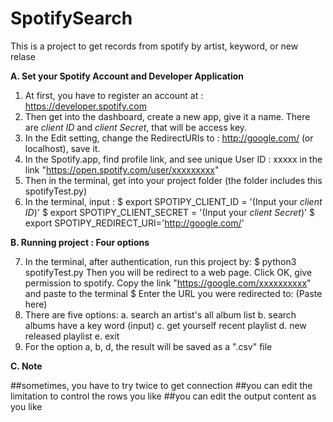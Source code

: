 # SpotifySearch
This is a project to get records from spotify by artist, keyword, or new relase

**A. Set your Spotify Account and Developer Application**

1. At first, you have to register an account at : https://developer.spotify.com
2. Then get into the dashboard, create a new app, give it a name. There are *client ID* and *client Secret*, that will be access key.
3. In the Edit setting, change the RedirectURIs to : http://google.com/ (or localhost), save it.
4. In the Spotify.app, find profile link, and see unique User ID : xxxxx in the link "https://open.spotify.com/user/xxxxxxxxx"
5. Then in the terminal, get into your project folder (the folder includes this spotifyTest.py)
6. In the terminal, input :
        $ export SPOTIPY_CLIENT_ID = '(Input your *client ID*)'
        $ export SPOTIPY_CLIENT_SECRET = '(Input your *client Secret*)'
        $ export SPOTIPY_REDIRECT_URI='http://google.com/'

**B. Running project : Four options**

7. In the terminal, after authentication, run this project by:
        $ python3 spotifyTest.py
   Then you will be redirect to a web page.
   Click OK, give permission to spotify.
   Copy the link "https://google.com/xxxxxxxxxx" and paste to the terminal
        $ Enter the URL you were redirected to: (Paste here)
8. There are five options:
    a. search an artist's all album list
    b. search albums have a key word (input)
    c. get yourself recent playlist
    d. new released playlist
    e. exit 
9. For the option a, b, d, the result will be saved as a ".csv" file

**C. Note**

##sometimes, you have to try twice to get connection
##you can edit the limitation to control the rows you like
##you can edit the output content as you like
